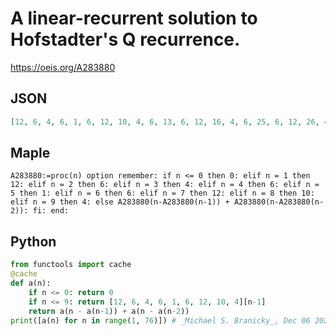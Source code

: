 # A linear\-recurrent solution to Hofstadter's Q recurrence\.
https://oeis.org/A283880
## JSON
```JSON
[12, 6, 4, 6, 1, 6, 12, 10, 4, 6, 13, 6, 12, 16, 4, 6, 25, 6, 12, 26, 4, 6, 37, 6, 12, 42, 4, 6, 49, 6, 12, 68, 4, 6, 61, 6, 12, 110, 4, 6, 73, 6, 12, 178, 4, 6, 85, 6, 12, 288, 4, 6, 97, 6, 12, 466, 4, 6, 109, 6, 12, 754, 4, 6, 121, 6, 12, 1220, 4, 6, 133, 6, 12, 1974, 4]
```
## Maple
```Maple
A283880:=proc(n) option remember: if n <= 0 then 0: elif n = 1 then 12: elif n = 2 then 6: elif n = 3 then 4: elif n = 4 then 6: elif n = 5 then 1: elif n = 6 then 6: elif n = 7 then 12: elif n = 8 then 10: elif n = 9 then 4: else A283880(n-A283880(n-1)) + A283880(n-A283880(n-2)): fi: end:
```
## Python
```Python
from functools import cache
@cache
def a(n):
    if n <= 0: return 0
    if n <= 9: return [12, 6, 4, 6, 1, 6, 12, 10, 4][n-1]
    return a(n - a(n-1)) + a(n - a(n-2))
print([a(n) for n in range(1, 76)]) # _Michael S. Branicky_, Dec 06 2021
```
